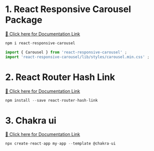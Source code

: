 # 1. React Responsive Carousel Package

[🔗 Click here for Documentation Link](https://www.npmjs.com/package/react-responsive-carousel)

```js
npm i react-responsive-carousel
```
```js
import { Carousel } from 'react-responsive-carousel' ;
import 'react-responsive-carousel/lib/styles/carousel.min.css' ;
```

# 2. React Router Hash Link

[🔗 Click here for Documentation Link](https://www.npmjs.com/package/react-router-hash-link)
```js
npm install --save react-router-hash-link
```

# 3. Chakra ui

[🔗 Click here for Documentation Link](https://chakra-ui.com/getting-started/cra-guide)

```js
npx create-react-app my-app --template @chakra-ui
```
